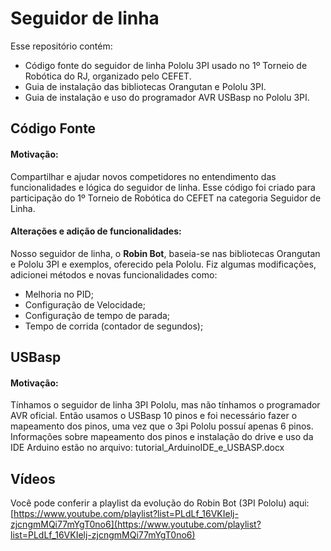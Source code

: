# Seguidor de linha
Esse repositório contém:
- Código fonte do seguidor de linha Pololu 3PI usado no 1º Torneio de Robótica do RJ, organizado pelo CEFET.
- Guia de instalação das bibliotecas Orangutan e Pololu 3PI.
- Guia de instalação e uso do programador AVR USBasp no Pololu 3PI.

## Código Fonte
#### Motivação:
Compartilhar e ajudar novos competidores no entendimento das funcionalidades e lógica do seguidor de linha. Esse código foi criado para participação do 1º Torneio de Robótica do CEFET na categoria Seguidor de Linha.

#### Alterações e adição de funcionalidades:
Nosso seguidor de linha, o **Robin Bot**, baseia-se nas bibliotecas Orangutan e Pololu 3PI e exemplos, oferecido pela Pololu. Fiz algumas modificações, adicionei métodos e novas funcionalidades como:
- Melhoria no PID;
- Configuração de Velocidade;
- Configuração de tempo de parada;
- Tempo de corrida (contador de segundos);

## USBasp
#### Motivação:
Tínhamos o seguidor de linha 3PI Pololu, mas não tínhamos o programador AVR oficial. Então usamos o USBasp 10 pinos e foi necessário fazer o mapeamento dos pinos, uma vez que o 3pi Pololu possuí apenas 6 pinos. Informações sobre mapeamento dos pinos e instalação do drive e uso da IDE Arduino estão no arquivo: tutorial_ArduinoIDE_e_USBASP.docx

## Vídeos 
Você pode conferir a playlist da evolução do Robin Bot (3PI Pololu) aqui:  [https://www.youtube.com/playlist?list=PLdLf_16VKIelj-zjcngmMQi77mYgT0no6](https://www.youtube.com/playlist?list=PLdLf_16VKIelj-zjcngmMQi77mYgT0no6)

